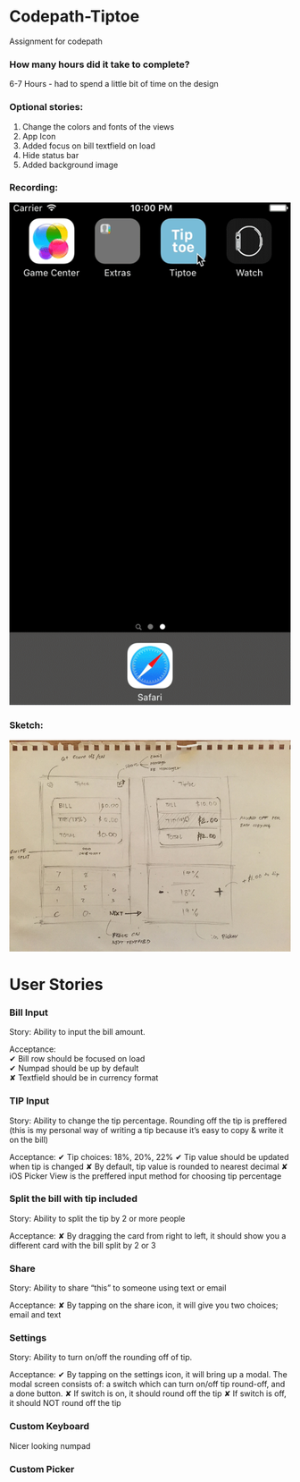 
# Codepath-Tiptoe
Assignment for codepath

### How many hours did it take to complete?
6-7 Hours - had to spend a little bit of time on the design

### Optional stories:
1. Change the colors and fonts of the views
2. App Icon
3. Added focus on bill textfield on load
4. Hide status bar
5. Added background image

### Recording:
![Alt text](https://github.com/christophersybico/Codepath-Tiptoe/blob/master/Tiptoe%20Demo.gif "Tipteo Demo")

### Sketch:
![Alt text](https://github.com/christophersybico/Codepath-Tiptoe/blob/master/Tiptoe%20Sketch.jpeg "Tiptoe Sketch")

# User Stories

### Bill Input
Story:
Ability to input the bill amount.

Acceptance:  
✔︎ Bill row should be focused on load  
✔ Numpad should be up by default  
✘ Textfield should be in currency format

### TIP Input
Story:
Ability to change the tip percentage. Rounding off the tip is preffered (this is my personal way of writing a tip because it’s easy to copy & write it on the bill)

Acceptance:
✔︎ Tip choices: 18%, 20%, 22%
✔︎ Tip value should be updated when tip is changed
✘ By default, tip value is rounded to nearest decimal
✘ iOS Picker View is the preffered input method for choosing tip percentage

### Split the bill with tip included
Story:
Ability to split the tip by 2 or more people

Acceptance:
✘ By dragging the card from right to left, it should show you a different card with the bill split by 2 or 3

### Share
Story:
Ability to share “this” to someone using text or email

Acceptance:
✘ By tapping on the share icon, it will give you two choices; email and text

### Settings
Story:
Ability to turn on/off the rounding off of tip.

Acceptance:
✔︎ By tapping on the settings icon, it will bring up a modal. The modal screen consists of: a switch which can turn on/off tip round-off, and a done button.
✘ If switch is on, it should round off the tip
✘ If switch is off, it should NOT round off the tip

### Custom Keyboard
Nicer looking numpad

### Custom Picker
